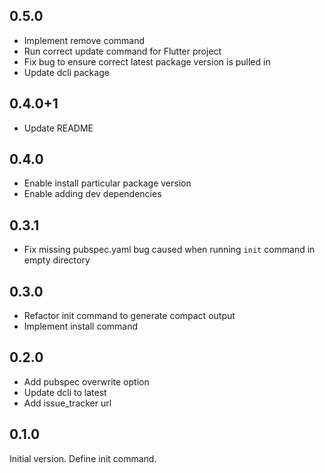 ## 0.5.0
- Implement remove command
- Run correct update command for Flutter project
- Fix bug to ensure correct latest package version is pulled in
- Update dcli package

## 0.4.0+1
- Update README

## 0.4.0

- Enable install particular package version
- Enable adding dev dependencies

## 0.3.1

- Fix missing pubspec.yaml bug caused when running `init` command in empty directory

## 0.3.0

- Refactor init command to generate compact output
- Implement install command

## 0.2.0

- Add pubspec overwrite option
- Update dcli to latest
- Add issue_tracker url

## 0.1.0

Initial version. Define init command.
